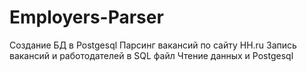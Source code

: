 # Employers-Parser
Создание БД в Postgesql
Парсинг вакансий по сайту НН.ru
Запись вакансий и работодателей в SQL файл
Чтение данных и Postgesql
